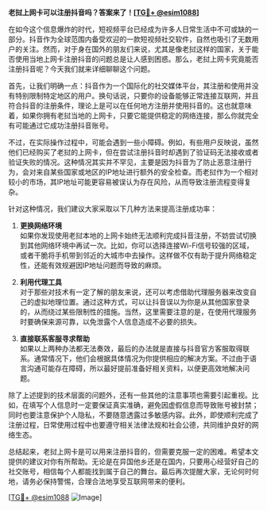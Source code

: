 **老挝上网卡可以注册抖音吗？答案来了！[[TG💪+ @esim1088](https://t.me/s/esim1088)]**

在如今这个信息爆炸的时代，短视频平台已经成为许多人日常生活中不可或缺的一部分。抖音作为全球范围内备受欢迎的一款短视频社交软件，自然也吸引了无数用户的关注。然而，对于身在国外的朋友们来说，尤其是像老挝这样的国家，关于能否使用当地上网卡注册抖音的问题总是让人感到困惑。那么，老挝上网卡究竟能否注册抖音呢？今天我们就来详细聊聊这个问题。

首先，让我们明确一点：抖音作为一个国际化的社交媒体平台，其注册和使用并没有特别限制特定地区的用户。换句话说，只要你的设备能够正常连接互联网，并且符合抖音的注册条件，理论上是可以在任何地方注册并使用抖音的。这也就意味着，如果你拥有老挝当地的上网卡，只要它能提供稳定的网络连接，那么你就完全有可能通过它成功注册抖音账号。

不过，在实际操作过程中，可能会遇到一些小障碍。例如，有些用户反映说，虽然他们已经购买了老挝的上网卡，但在尝试注册抖音时却遇到了验证码无法接收或者验证失败的情况。这种情况其实并不罕见，主要是因为抖音为了防止恶意注册行为，会对来自某些国家或地区的IP地址进行额外的安全检查。而老挝作为一个相对较小的市场，其IP地址可能更容易被误认为存在风险，从而导致注册流程变得复杂。

针对这种情况，我们建议大家采取以下几种方法来提高注册成功率：

1. **更换网络环境**  
   如果你发现使用老挝本地的上网卡始终无法顺利完成抖音注册，不妨尝试切换到其他网络环境中再试一次。比如，你可以选择连接Wi-Fi信号较强的区域，或者干脆将手机带到邻近的大城市中去操作。这样做不仅有助于提升网络稳定性，还能有效规避因IP地址问题而导致的麻烦。

2. **利用代理工具**  
   对于那些对技术有一定了解的朋友来说，还可以考虑借助代理服务器来改变自己的虚拟地理位置。通过这种方式，可以让抖音误以为你是从其他国家登录的，从而绕过某些限制性的措施。当然，这里需要注意的是，在使用代理服务时要确保来源可靠，以免泄露个人信息造成不必要的损失。

3. **直接联系客服寻求帮助**  
   如果以上两种办法都无法奏效，最后的办法就是直接与抖音官方客服取得联系。通常情况下，他们会根据具体情况为你提供相应的解决方案。不过由于语言沟通可能存在障碍，所以最好提前准备好相关资料，以便更高效地解决问题。

除了上述提到的技术层面的问题外，还有一些其他的注意事项也需要引起重视。比如，在填写个人信息时一定要保证真实准确，避免因虚假信息而导致账号被封禁；同时也要注意保护个人隐私，不要随意透露过多敏感内容。此外，即使顺利完成了注册过程，日常使用过程中也要遵守相关法律法规和社会公德，共同维护良好的网络生态。

总结起来，老挝上网卡是可以用来注册抖音的，但需要克服一定的困难。希望本文提供的建议对你有所帮助。无论是在异国他乡还是在国内，只要用心经营好自己的社交账号，相信每个人都能找到属于自己的舞台。最后再次提醒大家，无论何时何地，请务必保持警惕，合理合法地享受互联网带来的便利。

[[TG💪+ @esim1088](https://t.me/s/esim1088) ![Image](https://i.postimg.cc/4NQfJmqS/Snipaste-2025-05-13-00-14-12.png)]